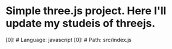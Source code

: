 # Simple three.js project. Here I'll update my studeis of threejs.

[0]: # Language: javascript
[0]: # Path: src/index.js 